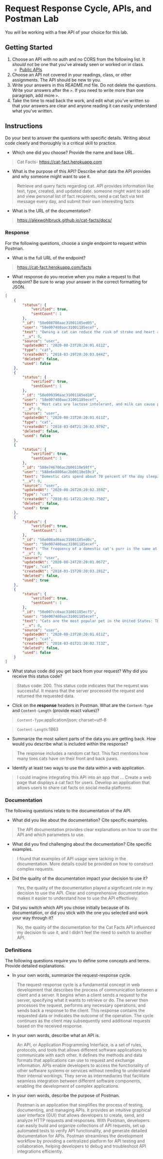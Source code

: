 # Request Response Cycle, APIs, and Postman Lab

You will be working with a free API of your choice for this lab.

## Getting Started

1. Choose an API with no auth and no CORS from the following list. It _should not_ be one that you've already seen or worked on in class.
   - [Public APIs](https://github.com/public-apis/public-apis)
1. Choose an API not covered in your readings, class, or other assignments. The API should be new to you.
1. Write your answers in this README.md file. Do not delete the questions. Write your answers after the `>`. If you need to write more than one paragraph, add more `>`.
1. Take the time to read back the work, and edit what you've written so that your answers are clear and anyone reading it can easily understand what you've written.

## Instructions

Do your best to answer the questions with specific details. Writing about code clearly and thoroughly is a critical skill to practice.

- Which one did you choose? Provide the name and base URL.

> Cat Facts- https://cat-fact.herokuapp.com

- What is the purpose of this API? Describe what data the API provides and why someone might want to use it.

> Retrieve and query facts regarding cat. API provides information like text, type, created, and updated date. someone might want to add and view personal list of fact recipients, send a cat fact via text message every day, and submit their own interesting facts


- What is the URL of the documentation?

> https://alexwohlbruck.github.io/cat-facts/docs/

### Response

For the following questions, choose a single endpoint to request within Postman.

- What is the full URL of the endpoint?

> https://cat-fact.herokuapp.com/facts

- What response do you receive when you make a request to that endpoint? Be sure to wrap your answer in the correct formatting for JSON.

```json
[
    {
        "status": {
            "verified": true,
            "sentCount": 1
        },
        "_id": "58e008780aac31001185ed05",
        "user": "58e007480aac31001185ecef",
        "text": "Owning a cat can reduce the risk of stroke and heart attack by a third.",
        "__v": 0,
        "source": "user",
        "updatedAt": "2020-08-23T20:20:01.611Z",
        "type": "cat",
        "createdAt": "2018-03-29T20:20:03.844Z",
        "deleted": false,
        "used": false
    },
    {
        "status": {
            "verified": true,
            "sentCount": 1
        },
        "_id": "58e009390aac31001185ed10",
        "user": "58e007480aac31001185ecef",
        "text": "Most cats are lactose intolerant, and milk can cause painful stomach cramps and diarrhea. It's best to forego the milk and just give your cat the standard: clean, cool drinking water.",
        "__v": 0,
        "source": "user",
        "updatedAt": "2020-08-23T20:20:01.611Z",
        "type": "cat",
        "createdAt": "2018-03-04T21:20:02.979Z",
        "deleted": false,
        "used": false
    },
    {
        "status": {
            "verified": true,
            "sentCount": 1
        },
        "_id": "588e746706ac2b00110e59ff",
        "user": "588e6e8806ac2b00110e59c3",
        "text": "Domestic cats spend about 70 percent of the day sleeping and 15 percent of the day grooming.",
        "__v": 0,
        "source": "user",
        "updatedAt": "2020-08-26T20:20:02.359Z",
        "type": "cat",
        "createdAt": "2018-01-14T21:20:02.750Z",
        "deleted": false,
        "used": true
    },
    {
        "status": {
            "verified": true,
            "sentCount": 1
        },
        "_id": "58e008ad0aac31001185ed0c",
        "user": "58e007480aac31001185ecef",
        "text": "The frequency of a domestic cat's purr is the same at which muscles and bones repair themselves.",
        "__v": 0,
        "source": "user",
        "updatedAt": "2020-08-24T20:20:01.867Z",
        "type": "cat",
        "createdAt": "2018-03-15T20:20:03.281Z",
        "deleted": false,
        "used": true
    },
    {
        "status": {
            "verified": true,
            "sentCount": 1
        },
        "_id": "58e007cc0aac31001185ecf5",
        "user": "58e007480aac31001185ecef",
        "text": "Cats are the most popular pet in the United States: There are 88 million pet cats and 74 million dogs.",
        "__v": 0,
        "source": "user",
        "updatedAt": "2020-08-23T20:20:01.611Z",
        "type": "cat",
        "createdAt": "2018-03-01T21:20:02.713Z",
        "deleted": false,
        "used": false
    }
]


```

- What status code did you get back from your request? Why did you receive this status code?

> Status code: 200. This status code indicates that the request was successful. It means that the server processed the request and returned the requested data.

- Click on the **response** headers in Postman. What are the `Content-Type` and `Content-Length` (provide exact values)?

> `Content-Type`:application/json; charset=utf-8

> `Content-Length`:1863


- Summarize the most salient parts of the data you are getting back. How would you describe what is included within the response?

> The response includes a random cat fact. This fact mentions how many toes cats have on their front and back paws.

- Identify at least two ways to use the data within a web application.

> I could imagine integrating this API into an app that ...
>Create a web page that displays a cat fact for users.
>Develop an application that allows users to share cat facts on social media platforms.


### Documentation

The following questions relate to the documentation of the API.

- What did you like about the documentation? Cite specific examples.

> The API documentation provides clear explanations on how to use the API and which parameters to use.

- What did you find challenging about the documentation? Cite specific examples.

> I found that examples of API usage were lacking in the documentation. More details could be provided on how to construct complex requests.

- Did the quality of the documentation impact your decision to use it?

> Yes, the quality of the documentation played a significant role in my decision to use the API. Clear and comprehensive documentation makes it easier to understand how to use the API effectively.

- Did you switch which API you chose initially because of its documentation, or did you stick with the one you selected and work your way through it?

> No, the quality of the documentation for the Cat Facts API influenced my decision to use it, and I didn't feel the need to switch to another API.






### Definitions

The following questions require you to define some concepts and terms. Provide detailed explanations.

- In your own words, summarize the request-response cycle.

> The request-response cycle is a fundamental concept in web development that describes the process of communication between a client and a server. It begins when a client sends a request to the server, specifying what it wants to retrieve or do. The server then processes the request, performs any necessary operations, and sends back a response to the client. This response contains the requested data or indicates the outcome of the operation. The cycle continues as the client may subsequently send additional requests based on the received response.

- In your own words, describe what an API is.

> An API, or Application Programming Interface, is a set of rules, protocols, and tools that allows different software applications to communicate with each other. It defines the methods and data formats that applications can use to request and exchange information. APIs enable developers to access the functionality of other software systems or services without needing to understand their internal workings. They serve as intermediaries that facilitate seamless integration between different software components, enabling the development of complex applications.



- In your own words, describe the purpose of Postman.

> Postman is an application that simplifies the process of testing, documenting, and managing APIs. It provides an intuitive graphical user interface (GUI) that allows developers to create, send, and analyze HTTP requests and responses. With Postman, developers can easily build and organize collections of API requests, set up automated tests to verify API functionality, and generate detailed documentation for APIs. Postman streamlines the development workflow by providing a centralized platform for API testing and collaboration, helping developers to debug and troubleshoot API integrations efficiently.






